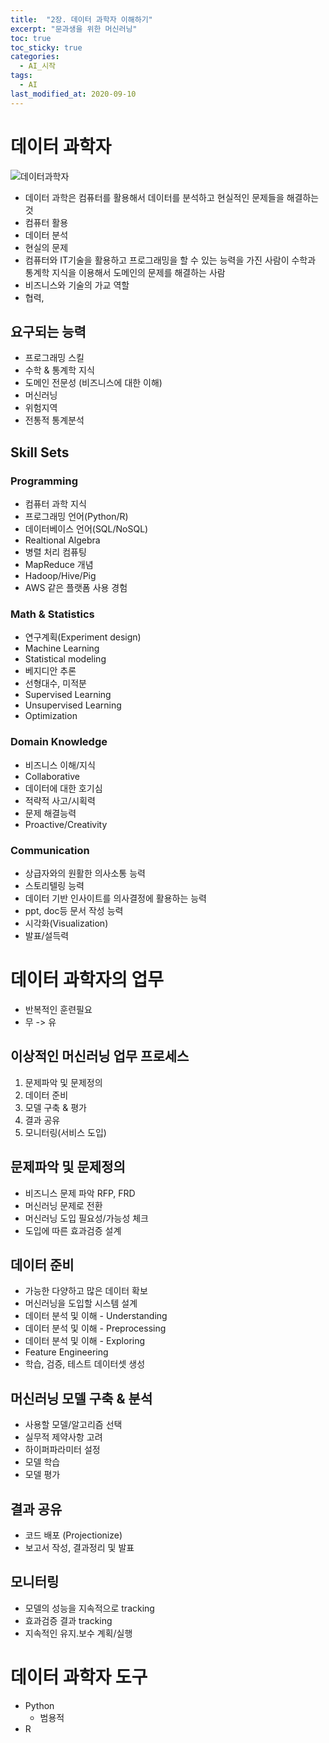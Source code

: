```yaml
---
title:  "2장. 데이터 과학자 이해하기"
excerpt: "문과생을 위한 머신러닝"
toc: true
toc_sticky: true
categories:
  - AI_시작
tags:
  - AI
last_modified_at: 2020-09-10
---
```


# 데이터 과학자

![데이터과학자](/assets/images/ai/데이터과학자.PNG)  

* 데이터 과학은 컴퓨터를 활용해서 데이터를 분석하고 현실적인 문제들을 해결하는 것
* 컴퓨터 활용
* 데이터 분석
* 현실의 문제
* 컴퓨터와 IT기술을 활용하고 프로그래밍을 할 수 있는 능력을 가진 사람이 수학과 통계학 지식을 이용해서 도메인의 문제를 해결하는 사람
* 비즈니스와 기술의 가교 역할
* 협력, 

## 요구되는 능력

* 프로그래밍 스킬 
* 수학 & 통계학 지식
* 도메인 전문성 (비즈니스에 대한 이해)
* 머신러닝
* 위험지역
* 전통적 통계분석

## Skill Sets

### Programming

* 컴퓨터 과학 지식
* 프로그래밍 언어(Python/R)
* 데이터베이스 언어(SQL/NoSQL)
* Realtional Algebra
* 병렬 처리 컴퓨팅
* MapReduce 개념
* Hadoop/Hive/Pig
* AWS 같은 플랫폼 사용 경험

### Math & Statistics

* 연구계획(Experiment design)
* Machine Learning
* Statistical modeling
* 베지디안 추론
* 선형대수, 미적분
* Supervised Learning
* Unsupervised Learning
* Optimization

### Domain Knowledge

* 비즈니스 이해/지식
* Collaborative
* 데이터에 대한 호기심
* 적략적 사고/시획력
* 문제 해결능력
* Proactive/Creativity

### Communication

* 상급자와의 원활한 의사소통 능력
* 스토리텔링 능력
* 데이터 기반 인사이트를 의사결정에 활용하는 능력
* ppt, doc등 문서 작성 능력
* 시각화(Visualization)
* 발표/설득력

# 데이터 과학자의 업무

* 반복적인 훈련필요
* 무 -> 유

## 이상적인 머신러닝 업무 프로세스

1. 문제파악 및 문제정의
2. 데이터 준비
3. 모델 구축 & 평가
4. 결과 공유
5. 모니터링(서비스 도입)

## 문제파악 및 문제정의

* 비즈니스 문제 파악 RFP, FRD
* 머신러닝 문제로 전환
* 머신러닝 도입 필요성/가능성 체크
* 도입에 따른 효과검증 설계

## 데이터 준비

* 가능한 다양하고 많은 데이터 확보
* 머신러닝을 도입할 시스템 설계
* 데이터 분석 및 이해 - Understanding
* 데이터 분석 및 이해 - Preprocessing
* 데이터 분석 및 이해 - Exploring
* Feature Engineering
* 학습, 검증, 테스트 데이터셋 생성

## 머신러닝 모델 구축 & 분석

* 사용할 모델/알고리즘 선택
* 실무적 제약사항 고려
* 하이퍼파라미터 설정
* 모델 학습
* 모델 평가

## 결과 공유

* 코드 배포 (Projectionize)
* 보고서 작성, 결과정리 및 발표

## 모니터링

* 모델의 성능을 지속적으로 tracking
* 효과검증 결과 tracking
* 지속적인 유지.보수 계획/실행

# 데이터 과학자 도구

* Python
  * 범용적
* R
